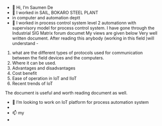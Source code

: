 - 👋 Hi, I’m Saumen De
- 👀 I worked in SAIL, BOKARO STEEL PLANT
- in computer and automation deptt 
- 🌱 I worked in process control system level 2 automationn
with supervisory model for process control system.
I have gone through the Industrial SIG Matrix forum documet
My views are given below
Very well written document. After reading this anybody (working in this field  )will understand -  
1. what are the different types of protocols used for communication between the field devices and the computers. 
2. Where it can be used.
3. Advantages and disadvantages
4. Cost benefit 
5. Ease of operation in IoT and IIoT
6. Recent trends of IoT 

The document is useful and worth reading document as well. 


- 💞️ I’m looking to work on IoT platform for process automation system 
- 
- 📫 my
- 

<!---
dalaidgr8/dalaidgr8 is a ✨ special ✨ repository because its `README.md` (this file) appears on your GitHub profile.
You can click the Preview link to take a look at your changes.
--->
